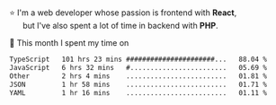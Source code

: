 ⭐ I'm a web developer whose passion is frontend with <b>React</b>,<br/>
&nbsp; &nbsp; &nbsp; but I've also spent a lot of time in backend with <b>PHP</b>.

📅 This month I spent my time on

<!--START_SECTION:waka-->

```txt
TypeScript   101 hrs 23 mins ######################...   88.04 %
JavaScript   6 hrs 32 mins   #........................   05.69 %
Other        2 hrs 4 mins    .........................   01.81 %
JSON         1 hr 58 mins    .........................   01.71 %
YAML         1 hr 16 mins    .........................   01.11 %
```

<!--END_SECTION:waka-->
